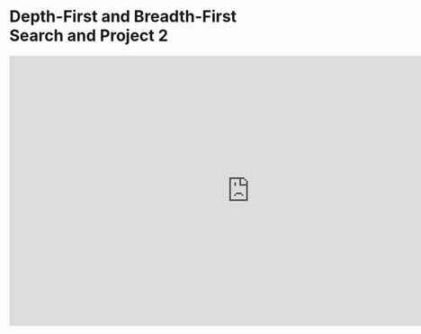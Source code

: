 Depth-First and Breadth-First Search and Project 2
==================================================

<div class="youtube">
<div><iframe width="853" height="480" src="https://www.youtube-nocookie.com/embed/vKJaNjyrI44?rel=0&amp;showinfo=0" title="CSCI 315" frameborder="0" allow="accelerometer; autoplay; clipboard-write; encrypted-media; gyroscope; picture-in-picture; web-share" referrerpolicy="strict-origin-when-cross-origin" allowfullscreen="allowfullscreen"></iframe></div>
</div>
